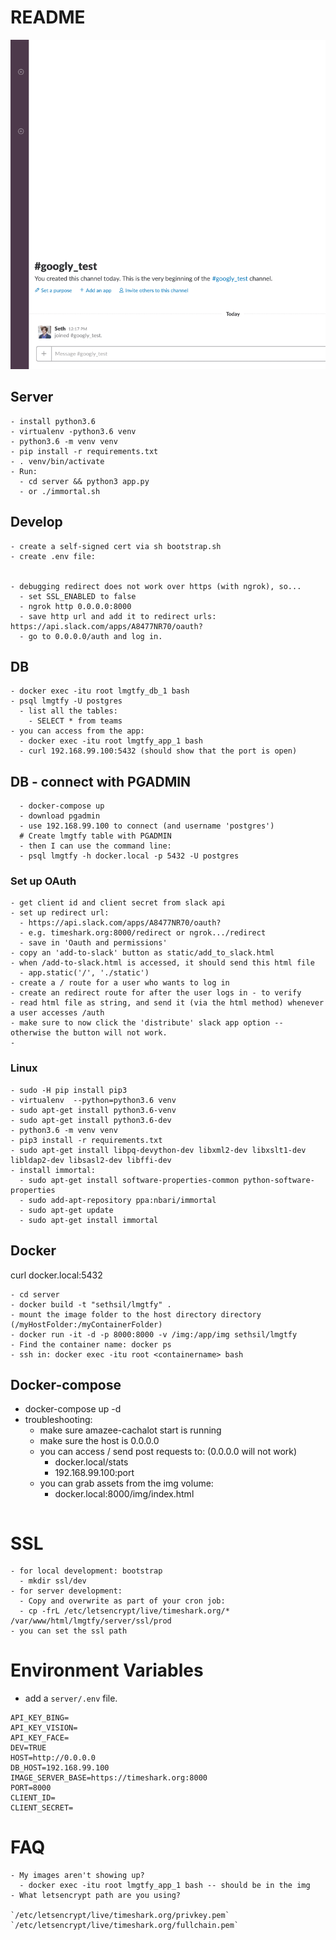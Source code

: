 # README

![animated demo gif](./server/static/assets/img/demo.gif)
## Server
```
- install python3.6
- virtualenv -python3.6 venv
- python3.6 -m venv venv
- pip install -r requirements.txt
- . venv/bin/activate
- Run:
  - cd server && python3 app.py
  - or ./immortal.sh
```
## Develop
```
- create a self-signed cert via sh bootstrap.sh
- create .env file:


- debugging redirect does not work over https (with ngrok), so...
  - set SSL_ENABLED to false
  - ngrok http 0.0.0.0:8000
  - save http url and add it to redirect urls: https://api.slack.com/apps/A8477NR70/oauth?
  - go to 0.0.0.0/auth and log in.
```

## DB
```
- docker exec -itu root lmgtfy_db_1 bash
- psql lmgtfy -U postgres
  - list all the tables:
    - SELECT * from teams
- you can access from the app:
  - docker exec -itu root lmgtfy_app_1 bash
  - curl 192.168.99.100:5432 (should show that the port is open)

```
## DB - connect with PGADMIN
```
  - docker-compose up
  - download pgadmin
  - use 192.168.99.100 to connect (and username 'postgres')
  # Create lmgtfy table with PGADMIN
  - then I can use the command line:
  - psql lmgtfy -h docker.local -p 5432 -U postgres

```
### Set up OAuth
```
- get client id and client secret from slack api
- set up redirect url:
  - https://api.slack.com/apps/A8477NR70/oauth?
  - e.g. timeshark.org:8000/redirect or ngrok.../redirect
  - save in 'Oauth and permissions'
- copy an 'add-to-slack' button as static/add_to_slack.html
- when /add-to-slack.html is accessed, it should send this html file
  - app.static('/', './static')
- create a / route for a user who wants to log in
- create an redirect route for after the user logs in - to verify
- read html file as string, and send it (via the html method) whenever a user accesses /auth
- make sure to now click the 'distribute' slack app option -- otherwise the button will not work.
-
```

### Linux
```
- sudo -H pip install pip3
- virtualenv  --python=python3.6 venv
- sudo apt-get install python3.6-venv
- sudo apt-get install python3.6-dev
- python3.6 -m venv venv
- pip3 install -r requirements.txt
- sudo apt-get install libpq-devython-dev libxml2-dev libxslt1-dev libldap2-dev libsasl2-dev libffi-dev
- install immortal:
  - sudo apt-get install software-properties-common python-software-properties
  - sudo add-apt-repository ppa:nbari/immortal
  - sudo apt-get update
  - sudo apt-get install immortal
```
## Docker
curl docker.local:5432
```
- cd server
- docker build -t "sethsil/lmgtfy" .
- mount the image folder to the host directory directory (/myHostFolder:/myContainerFolder)
- docker run -it -d -p 8000:8000 -v /img:/app/img sethsil/lmgtfy
- Find the container name: docker ps
- ssh in: docker exec -itu root <containername> bash
```
## Docker-compose
- docker-compose up -d
- troubleshooting:
  - make sure amazee-cachalot start is running
  - make sure the host is 0.0.0.0
  - you can access / send post requests to: (0.0.0.0 will not work)
    - docker.local/stats
    - 192.168.99.100:port
  - you can grab assets from the img volume:
    - docker.local:8000/img/index.html
```
```
# SSL
```
- for local development: bootstrap
  - mkdir ssl/dev
- for server development:
  - Copy and overwrite as part of your cron job:
  - cp -frL /etc/letsencrypt/live/timeshark.org/* /var/www/html/lmgtfy/server/ssl/prod
- you can set the ssl path

```
# Environment Variables
- add a `server/.env` file.
```
API_KEY_BING=
API_KEY_VISION=
API_KEY_FACE=
DEV=TRUE
HOST=http://0.0.0.0
DB_HOST=192.168.99.100
IMAGE_SERVER_BASE=https://timeshark.org:8000
PORT=8000
CLIENT_ID=
CLIENT_SECRET=
```
# FAQ
```
- My images aren't showing up?
  - docker exec -itu root lmgtfy_app_1 bash -- should be in the img
- What letsencrypt path are you using?

`/etc/letsencrypt/live/timeshark.org/privkey.pem`
`/etc/letsencrypt/live/timeshark.org/fullchain.pem`
```
